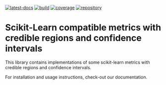 <!--
SPDX-FileCopyrightText: Copyright © 2023 Idiap Research Institute <contact@idiap.ch>

SPDX-License-Identifier: GPL-3.0-or-later
-->

[![latest-docs](https://img.shields.io/badge/docs-v1.0.1-orange.svg)](https://credible.readthedocs.io/en/v1.0.1/)
[![build](https://gitlab.idiap.ch/biosignal/software/credible/badges/v1.0.1/pipeline.svg)](https://gitlab.idiap.ch/biosignal/software/credible/commits/v1.0.1)
[![coverage](https://gitlab.idiap.ch/biosignal/software/credible/badges/v1.0.1/coverage.svg)](https://www.idiap.ch/software/biosignal/docs/biosignal/software/credible/v1.0.1/coverage/index.html)
[![repository](https://img.shields.io/badge/gitlab-project-0000c0.svg)](https://gitlab.idiap.ch/biosignal/software/credible)

# Scikit-Learn compatible metrics with credible regions and confidence intervals

This library contains implementations of some scikit-learn metrics with credible regions and confidence intervals.

For installation and usage instructions, check-out our documentation.
